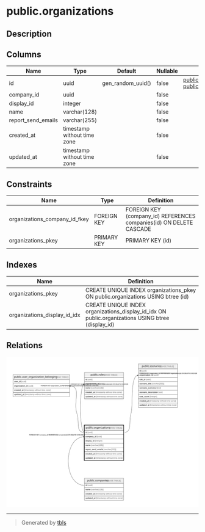 # public.organizations

## Description

## Columns

| Name | Type | Default | Nullable | Children | Parents | Comment |
| ---- | ---- | ------- | -------- | -------- | ------- | ------- |
| id | uuid | gen_random_uuid() | false | [public.user_organization_belonging](public.user_organization_belonging.md) [public.roles](public.roles.md) [public.scenarios](public.scenarios.md) |  |  |
| company_id | uuid |  | false |  | [public.companies](public.companies.md) |  |
| display_id | integer |  | false |  |  |  |
| name | varchar(128) |  | false |  |  |  |
| report_send_emails | varchar(255) |  | false |  |  |  |
| created_at | timestamp without time zone |  | false |  |  |  |
| updated_at | timestamp without time zone |  | false |  |  |  |

## Constraints

| Name | Type | Definition |
| ---- | ---- | ---------- |
| organizations_company_id_fkey | FOREIGN KEY | FOREIGN KEY (company_id) REFERENCES companies(id) ON DELETE CASCADE |
| organizations_pkey | PRIMARY KEY | PRIMARY KEY (id) |

## Indexes

| Name | Definition |
| ---- | ---------- |
| organizations_pkey | CREATE UNIQUE INDEX organizations_pkey ON public.organizations USING btree (id) |
| organizations_display_id_idx | CREATE UNIQUE INDEX organizations_display_id_idx ON public.organizations USING btree (display_id) |

## Relations

![er](public.organizations.svg)

---

> Generated by [tbls](https://github.com/k1LoW/tbls)
